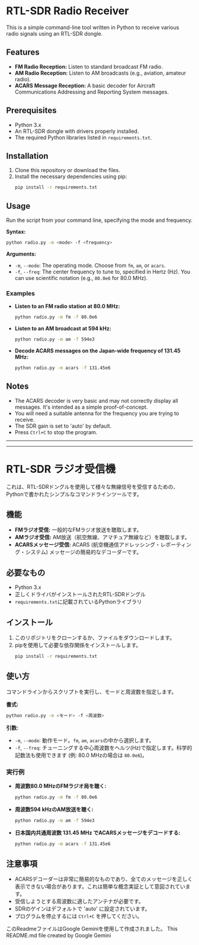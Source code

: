 # RTL-SDR Radio Receiver

This is a simple command-line tool written in Python to receive various radio signals using an RTL-SDR dongle.

## Features

*   **FM Radio Reception:** Listen to standard broadcast FM radio.
*   **AM Radio Reception:** Listen to AM broadcasts (e.g., aviation, amateur radio).
*   **ACARS Message Reception:** A basic decoder for Aircraft Communications Addressing and Reporting System messages.

## Prerequisites

*   Python 3.x
*   An RTL-SDR dongle with drivers properly installed.
*   The required Python libraries listed in `requirements.txt`.

## Installation

1.  Clone this repository or download the files.
2.  Install the necessary dependencies using pip:
    ```bash
    pip install -r requirements.txt
    ```

## Usage

Run the script from your command line, specifying the mode and frequency.

**Syntax:**
```bash
python radio.py -m <mode> -f <frequency>
```

**Arguments:**

*   `-m`, `--mode`: The operating mode. Choose from `fm`, `am`, or `acars`.
*   `-f`, `--freq`: The center frequency to tune to, specified in Hertz (Hz). You can use scientific notation (e.g., `80.0e6` for 80.0 MHz).

### Examples

*   **Listen to an FM radio station at 80.0 MHz:**
    ```bash
    python radio.py -m fm -f 80.0e6
    ```

*   **Listen to an AM broadcast at 594 kHz:**
    ```bash
    python radio.py -m am -f 594e3
    ```

*   **Decode ACARS messages on the Japan-wide frequency of 131.45 MHz:**
    ```bash
    python radio.py -m acars -f 131.45e6
    ```

## Notes

*   The ACARS decoder is very basic and may not correctly display all messages. It's intended as a simple proof-of-concept.
*   You will need a suitable antenna for the frequency you are trying to receive.
*   The SDR gain is set to 'auto' by default.
*   Press `Ctrl+C` to stop the program.

---
---

# RTL-SDR ラジオ受信機

これは、RTL-SDRドングルを使用して様々な無線信号を受信するための、Pythonで書かれたシンプルなコマンドラインツールです。

## 機能

*   **FMラジオ受信:** 一般的なFMラジオ放送を聴取します。
*   **AMラジオ受信:** AM放送（航空無線、アマチュア無線など）を聴取します。
*   **ACARSメッセージ受信:** ACARS (航空機通信アドレッシング・レポーティング・システム) メッセージの簡易的なデコーダーです。

## 必要なもの

*   Python 3.x
*   正しくドライバがインストールされたRTL-SDRドングル
*   `requirements.txt`に記載されているPythonライブラリ

## インストール

1.  このリポジトリをクローンするか、ファイルをダウンロードします。
2.  pipを使用して必要な依存関係をインストールします。
    ```bash
    pip install -r requirements.txt
    ```

## 使い方

コマンドラインからスクリプトを実行し、モードと周波数を指定します。

**書式:**
```bash
python radio.py -m <モード> -f <周波数>
```

**引数:**

*   `-m`, `--mode`: 動作モード。`fm`, `am`, `acars`の中から選択します。
*   `-f`, `--freq`: チューニングする中心周波数をヘルツ(Hz)で指定します。科学的記数法も使用できます (例: 80.0 MHzの場合は `80.0e6`)。

### 実行例

*   **周波数80.0 MHzのFMラジオ局を聴く:**
    ```bash
    python radio.py -m fm -f 80.0e6
    ```

*   **周波数594 kHzのAM放送を聴く:**
    ```bash
    python radio.py -m am -f 594e3
    ```

*   **日本国内共通周波数 131.45 MHz でACARSメッセージをデコードする:**
    ```bash
    python radio.py -m acars -f 131.45e6
    ```

## 注意事項

*   ACARSデコーダーは非常に簡易的なものであり、全てのメッセージを正しく表示できない場合があります。これは簡単な概念実証として意図されています。
*   受信しようとする周波数に適したアンテナが必要です。
*   SDRのゲインはデフォルトで 'auto' に設定されています。
*   プログラムを停止するには `Ctrl+C` を押してください。

このReadmeファイルはGoogle Geminiを使用して作成されました。
This README.md file created by Google Gemini
